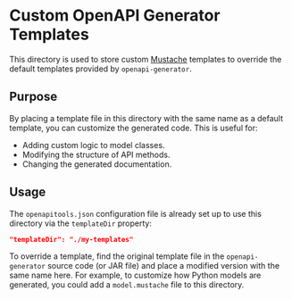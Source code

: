 # Custom OpenAPI Generator Templates

This directory is used to store custom [Mustache](https://mustache.github.io/) templates to override the default templates provided by `openapi-generator`.

## Purpose

By placing a template file in this directory with the same name as a default template, you can customize the generated code. This is useful for:

*   Adding custom logic to model classes.
*   Modifying the structure of API methods.
*   Changing the generated documentation.

## Usage

The `openapitools.json` configuration file is already set up to use this directory via the `templateDir` property:

```json
"templateDir": "./my-templates"
```

To override a template, find the original template file in the `openapi-generator` source code (or JAR file) and place a modified version with the same name here. For example, to customize how Python models are generated, you could add a `model.mustache` file to this directory.